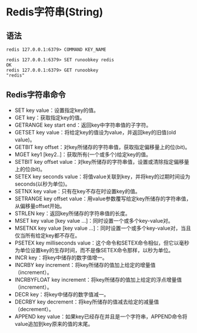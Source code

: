 # Redis字符串(String)
## 语法
```
redis 127.0.0.1:6379> COMMAND KEY_NAME
```

```
redis 127.0.0.1:6379> SET runoobkey redis
OK
redis 127.0.0.1:6379> GET runoobkey
"redis"
```

## Redis字符串命令
* SET key value：设置指定key的值。
* GET key：获取指定key的值。
* GETRANGE key start end：返回key中字符串值的子字符。
* GETSET key value：将给定key的值设为value，并返回key的旧值(old value)。
* GETBIT key offset：对key所储存的字符串值，获取指定偏移量上的位(bit)。
* MGET key1 [key2..]：获取所有(一个或多个)给定key的值。
* SETBIT key offset value：对key所储存的字符串值，设置或清除指定偏移量上的位(bit)。
* SETEX key seconds value：将值value关联到key，并将key的过期时间设为seconds(以秒为单位)。
* SETNX key value：只有在key不存在时设置key的值。
* SETRANGE key offset value：用value参数覆写给定key所储存的字符串值，从偏移量offset开始。
* STRLEN key：返回key所储存的字符串值的长度。
* MSET key value [key value ...]：同时设置一个或多个key-value对。
* MSETNX key value [key value ...]：同时设置一个或多个key-value对，当且仅当所有给定key都不存在。
* PSETEX key milliseconds value：这个命令和SETEX命令相似，但它以毫秒为单位设置key的生存时间，而不是像SETEX命令那样，以秒为单位。
* INCR key：将key中储存的数字值增一。
* INCRBY key increment：将key所储存的值加上给定的增量值（increment）。
* INCRBYFLOAT key increment：将key所储存的值加上给定的浮点增量值（increment）。
* DECR key：将key中储存的数字值减一。 
* DECRBY key decrement：将key所储存的值减去给定的减量值（decrement）。
* APPEND key value：如果key已经存在并且是一个字符串，APPEND命令将value追加到key原来的值的末尾。